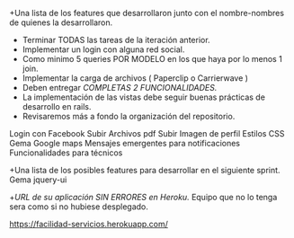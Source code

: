 +Una lista de los features que desarrollaron junto con el nombre-nombres de quienes la desarrollaron.

+ Terminar TODAS las tareas de la iteración anterior. 
+ Implementar un login con alguna red social.
+ Como minimo 5 queries POR MODELO  en los que haya por lo menos 1 join.
+ Implementar la carga de archivos ( Paperclip o Carrierwave )  
+ Deben entregar *COMPLETAS 2 FUNCIONALIDADES.*
+ La implementación de las vistas debe seguir buenas prácticas de desarrollo en rails.
+ Revisaremos más a fondo la organización del repositorio. 

Login con Facebook
Subir Archivos pdf
Subir Imagen de perfil
Estilos CSS
Gema Google maps
Mensajes emergentes para notificaciones
Funcionalidades para técnicos

+Una lista de los posibles features para desarrollar en el siguiente sprint.
Gema jquery-ui




+*URL de su aplicación SIN ERRORES en Heroku.* Equipo que no lo tenga sera como si no hubiese desplegado.

https://facilidad-servicios.herokuapp.com/